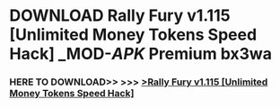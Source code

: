 # DOWNLOAD Rally Fury v1.115 [Unlimited Money Tokens Speed Hack] _MOD-_APK_ Premium  bx3wa



<h3> HERE TO DOWNLOAD>> >>> <a href="https://rediregoooz.web.app?sq=Rally Fury v1.115 [Unlimited Money Tokens Speed Hack]">>Rally Fury v1.115 [Unlimited Money Tokens Speed Hack] </a></h3><br>


 
